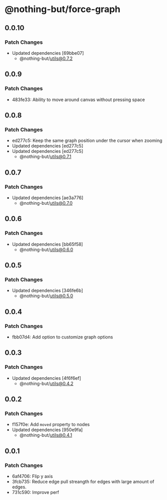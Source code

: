 # @nothing-but/force-graph

## 0.0.10

### Patch Changes

-   Updated dependencies [69bbe07]
    -   @nothing-but/utils@0.7.2

## 0.0.9

### Patch Changes

-   483fe33: Ability to move around canvas without pressing space

## 0.0.8

### Patch Changes

-   ed277c5: Keep the same graph position under the cursor when zooming
-   Updated dependencies [ed277c5]
-   Updated dependencies [ed277c5]
    -   @nothing-but/utils@0.7.1

## 0.0.7

### Patch Changes

-   Updated dependencies [ae3a776]
    -   @nothing-but/utils@0.7.0

## 0.0.6

### Patch Changes

-   Updated dependencies [bb65f58]
    -   @nothing-but/utils@0.6.0

## 0.0.5

### Patch Changes

-   Updated dependencies [346fe6b]
    -   @nothing-but/utils@0.5.0

## 0.0.4

### Patch Changes

-   fbb07d4: Add option to customize graph options

## 0.0.3

### Patch Changes

-   Updated dependencies [4f6f6ef]
    -   @nothing-but/utils@0.4.2

## 0.0.2

### Patch Changes

-   f157f0e: Add `moved` property to nodes
-   Updated dependencies [950e9fa]
    -   @nothing-but/utils@0.4.1

## 0.0.1

### Patch Changes

-   6af4706: Flip y axis
-   3fcb735: Reduce edge pull streangth for edges with large amount of edges.
-   731c590: Improve perf

